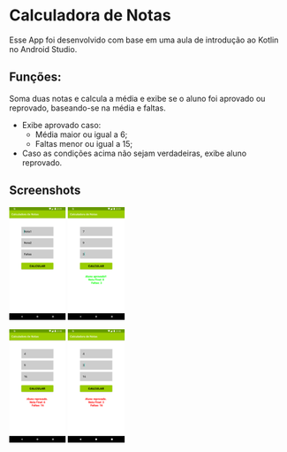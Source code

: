 # Calculadora de Notas

Esse App foi desenvolvido com base em uma aula de introdução ao Kotlin no Android Studio.



## Funções:

Soma duas notas e calcula a média e exibe se o aluno foi aprovado ou reprovado, baseando-se na média e faltas.

- Exibe aprovado caso:
  - Média maior ou igual a 6;
  - Faltas menor ou igual a 15;
- Caso as condições acima não sejam verdadeiras, exibe aluno reprovado.



## Screenshots

<img src="/screenshots/Screenshot_1.png" style="zoom:20%;" /> <img src="/screenshots/Screenshot_2.png" style="zoom:20%;" /> 



<img src="/screenshots/Screenshot_3.png" style="zoom:20%;" /> <img src="/screenshots/Screenshot_4.png" style="zoom:20%;" /> 